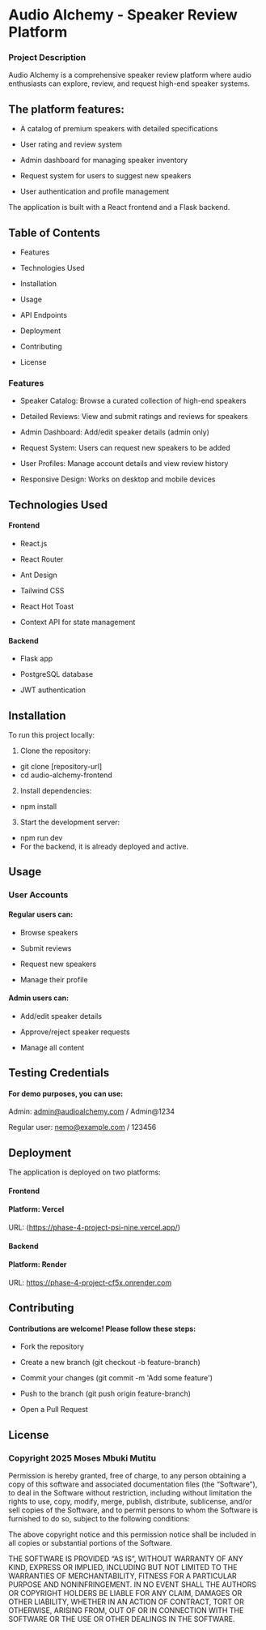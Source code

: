 # Audio Alchemy - Speaker Review Platform

### Project Description

Audio Alchemy is a comprehensive speaker review platform where audio enthusiasts can explore, review, and request high-end speaker systems.

## The platform features:

- A catalog of premium speakers with detailed specifications

- User rating and review system

- Admin dashboard for managing speaker inventory

- Request system for users to suggest new speakers

- User authentication and profile management

The application is built with a React frontend and a Flask backend.

## Table of Contents

- Features

- Technologies Used

- Installation

- Usage

- API Endpoints

- Deployment

- Contributing

- License

### Features

- Speaker Catalog: Browse a curated collection of high-end speakers

- Detailed Reviews: View and submit ratings and reviews for speakers

- Admin Dashboard: Add/edit speaker details (admin only)

- Request System: Users can request new speakers to be added

- User Profiles: Manage account details and view review history

- Responsive Design: Works on desktop and mobile devices

## Technologies Used

#### Frontend

- React.js

- React Router

- Ant Design

- Tailwind CSS

- React Hot Toast

- Context API for state management

#### Backend

- Flask app

- PostgreSQL database

- JWT authentication

## Installation

To run this project locally:

1. Clone the repository:

- git clone [repository-url]
- cd audio-alchemy-frontend

2. Install dependencies:

- npm install

3. Start the development server:

- npm run dev
- For the backend, it is already deployed and active.

## Usage

### User Accounts

#### Regular users can:

- Browse speakers

- Submit reviews

- Request new speakers

- Manage their profile

#### Admin users can:

- Add/edit speaker details

- Approve/reject speaker requests

- Manage all content

## Testing Credentials

#### For demo purposes, you can use:

Admin: admin@audioalchemy.com / Admin@1234

Regular user: nemo@example.com / 123456

## Deployment

The application is deployed on two platforms:

#### Frontend

#### Platform: Vercel

URL: (https://phase-4-project-psi-nine.vercel.app/)

#### Backend

#### Platform: Render

URL: https://phase-4-project-cf5x.onrender.com

## Contributing

#### Contributions are welcome! Please follow these steps:

- Fork the repository

- Create a new branch (git checkout -b feature-branch)

- Commit your changes (git commit -m 'Add some feature')

- Push to the branch (git push origin feature-branch)

- Open a Pull Request

## License

### Copyright 2025 Moses Mbuki Mutitu

Permission is hereby granted, free of charge, to any person obtaining a copy of this software and associated documentation files (the “Software”), to deal in the Software without restriction, including without limitation the rights to use, copy, modify, merge, publish, distribute, sublicense, and/or sell copies of the Software, and to permit persons to whom the Software is furnished to do so, subject to the following conditions:

The above copyright notice and this permission notice shall be included in all copies or substantial portions of the Software.

THE SOFTWARE IS PROVIDED “AS IS”, WITHOUT WARRANTY OF ANY KIND, EXPRESS OR IMPLIED, INCLUDING BUT NOT LIMITED TO THE WARRANTIES OF MERCHANTABILITY, FITNESS FOR A PARTICULAR PURPOSE AND NONINFRINGEMENT. IN NO EVENT SHALL THE AUTHORS OR COPYRIGHT HOLDERS BE LIABLE FOR ANY CLAIM, DAMAGES OR OTHER LIABILITY, WHETHER IN AN ACTION OF CONTRACT, TORT OR OTHERWISE, ARISING FROM, OUT OF OR IN CONNECTION WITH THE SOFTWARE OR THE USE OR OTHER DEALINGS IN THE SOFTWARE.
